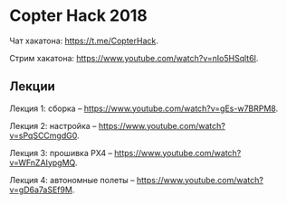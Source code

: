 # Copter Hack 2018

Чат хакатона: https://t.me/CopterHack.

Стрим хакатона: https://www.youtube.com/watch?v=nIo5HSqlt6I.

## Лекции

Лекция 1: сборка – https://www.youtube.com/watch?v=gEs-w7BRPM8.

Лекция 2: настройка – https://www.youtube.com/watch?v=sPqSCCmgdG0.

Лекция 3: прошивка PX4 – https://www.youtube.com/watch?v=WFnZAIypgMQ.

Лекция 4: автономные полеты – https://www.youtube.com/watch?v=gD6a7aSEf9M.
